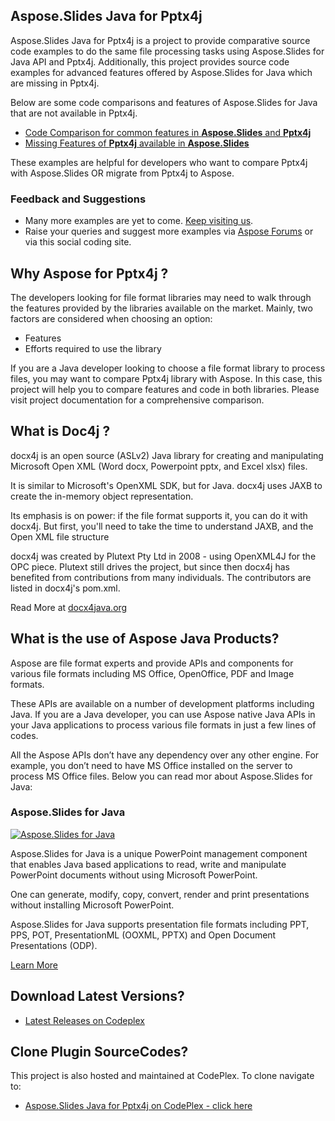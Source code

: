 ## Aspose.Slides Java for Pptx4j

Aspose.Slides Java for Pptx4j is a project to provide comparative source code examples to do the same file processing tasks using Aspose.Slides for Java API and Pptx4j. Additionally, this project provides source code examples for advanced features offered by Aspose.Slides for Java which are missing in Pptx4j.

Below are some code comparisons and features of Aspose.Slides for Java that are not available in Pptx4j.

* [Code Comparison for common features in **Aspose.Slides** and **Pptx4j**](http://www.aspose.com/docs/display/slidesjava/2.2+Code+Comparison+for+Common+Features+in+Aspose.Slides+and+pptx4j)
* [Missing Features of **Pptx4j** available in **Aspose.Slides**](http://www.aspose.com/docs/display/slidesjava/2.3+Missing+Features+of+pptx4j+in+Aspose.Slides)

These examples are helpful for developers who want to compare Pptx4j with Aspose.Slides OR migrate from Pptx4j to Aspose.

### Feedback and Suggestions

* Many more examples are yet to come. [Keep visiting us](https://www.aspose.com/products/slides/java).
* Raise your queries and suggest more examples via [Aspose Forums](http://www.aspose.com/community/forums/default.aspx) or via this social coding site.

## Why Aspose for Pptx4j ?

The developers looking for file format libraries may need to walk through the features provided by the libraries available on the market. Mainly, two factors are considered when choosing an option:

* Features
* Efforts required to use the library

If you are a Java developer looking to choose a file format library to process files, you may want to compare Pptx4j library with Aspose. In this case, this project will help you to compare features and code in both libraries. Please visit project documentation for a comprehensive comparison.

## What is Doc4j ?

docx4j is an open source (ASLv2) Java library for creating and manipulating Microsoft Open XML (Word docx, Powerpoint pptx, and Excel xlsx) files.

It is similar to Microsoft's OpenXML SDK, but for Java. docx4j uses JAXB to create the in-memory object representation.

Its emphasis is on power: if the file format supports it, you can do it with docx4j. But first, you'll need to take the time to understand JAXB, and the Open XML file structure

docx4j was created by Plutext Pty Ltd in 2008 - using OpenXML4J for the OPC piece. Plutext still drives the project, but since then docx4j has benefited from contributions from many individuals. The contributors are listed in docx4j's pom.xml.

Read More at [docx4java.org](http://www.docx4java.org/)

## What is the use of Aspose Java Products?

Aspose are file format experts and provide APIs and components for various file formats including MS Office, OpenOffice, PDF and Image formats. 

These APIs are available on a number of development platforms including Java. If you are a Java developer, you can use Aspose native Java APIs in your Java applications to process various file formats in just a few lines of codes. 

All the Aspose APIs don’t have any dependency over any other engine. For example, you don’t need to have MS Office installed on the server to process MS Office files. Below you can read mor about Aspose.Slides for Java:

### Aspose.Slides for Java

[![Aspose.Slides for Java](http://www.aspose.com/App_Themes/V2/images/productLogos/JAVA/aspose_slides-for-java.jpg)](https://www.aspose.com/products/slides/java)

Aspose.Slides for Java is a unique PowerPoint management component that enables Java based applications to read, write and manipulate PowerPoint documents without using Microsoft PowerPoint.

One can generate, modify, copy, convert, render and print presentations without installing Microsoft PowerPoint.

Aspose.Slides for Java supports presentation file formats including PPT, PPS, POT, PresentationML (OOXML, PPTX) and Open Document Presentations (ODP).

[Learn More](https://www.aspose.com/products/slides/java)

## Download Latest Versions?

* [Latest Releases on Codeplex](https://asposeslidesjavapptx4j.codeplex.com/releases/view/618978)

## Clone Plugin SourceCodes?

This project is also hosted and maintained at CodePlex. To clone navigate to:

* [Aspose.Slides Java for Pptx4j on CodePlex - click here](https://asposeslidesjavapptx4j.codeplex.com/SourceControl/latest)


